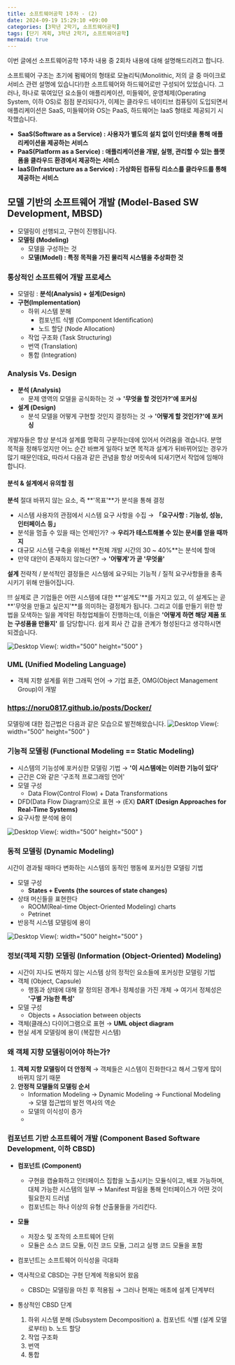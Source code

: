 ```yaml
---
title: 소프트웨어공학 1주차 - (2)
date: 2024-09-19 15:29:10 +09:00
categories: [3학년 2학기, 소프트웨어공학]
tags: [단기 계획, 3학년 2학기, 소프트웨어공학]
mermaid: true
---
```


이번 글에선 소프트웨어공학 1주차 내용 중 2회차 내용에 대해 설명해드리려고 합니다.

소프트웨어 구조는 초기에 펌웨어의 형태로 모놀리틱(Monolithic, 저의 글 중 마이크로서비스 관련 설명에 있습니다!)한 소프트웨어와 하드웨어로만 구성되어 있었습니다. 그러나, 하나로 묶여있던 요소들이 애플리케이션, 미들웨어, 운영체제(Operating System, 이하 OS)로 점점 분리되다가, 이제는 클라우드 네이티브 컴퓨팅이 도입되면서 애플리케이션은 SaaS, 미들웨어와 OS는 PaaS, 하드웨어는 IaaS 형태로 제공되기 시작했습니다.

- **SaaS(Software as a Service) : 사용자가 별도의 설치 없이 인터넷을 통해 애플리케이션을 제공하는 서비스**
- **PaaS(Platform as a Service) : 애플리케이션을 개발, 실행, 관리할 수 있는 플랫폼을 클라우드 환경에서 제공하는 서비스**
- **IaaS(Infrastructure as a Service) : 가상화된 컴퓨팅 리소스를 클라우드를 통해 제공하는 서비스**

## **모델 기반의 소프트웨어 개발 (Model-Based SW Development, MBSD)**

- 모델링이 선행되고, 구현이 진행됩니다.
- **모델링 (Modeling)**
  - 모델을 구성하는 것
  - **모델(Model) : 특정 목적을 가진 물리적 시스템을 추상화한 것**

### **통상적인 소프트웨어 개발 프로세스**

- 모델링 : **분석(Analysis) + 설계(Design)**
- **구현(Implementation)**
  - 하위 시스템 분해
    - 컴포넌트 식별 (Component Identification)
    - 노드 할당 (Node Allocation)
  - 작업 구조화 (Task Structuring)
  - 번역 (Translation)
  - 통합 (Integration)

### **Analysis Vs. Design**

- **분석 (Analysis)**
  - 문제 영역의 모델을 공식화하는 것 → **'무엇을 할 것인가?'에 포커싱**
- **설계 (Design)**
  - 분석 모델을 어떻게 구현할 것인지 결정하는 것 → **'어떻게 할 것인가?'에 포커싱**

개발자들은 항상 분석과 설계를 명확히 구분하는데에 있어서 어려움을 겪습니다. 분명 목적을 정해두었지만 어느 순간 바쁘게 일하다 보면 목적과 설계가 뒤바뀌어있는 경우가 많기 때문인데요, 따라서 다음과 같은 관념을 항상 머릿속에 되새기면서 작업에 임해야합니다.

#### **분석 & 설계에서 유의할 점**

**분석**
절대 바뀌지 않는 요소, 즉 **'목표'**가 분석을 통해 결정

- 시스템 사용자의 관점에서 시스템 요구 사항을 수집 → **「요구사항 : 기능성, 성능, 인터페이스 등」**
- 분석을 멈출 수 있을 때는 언제인가? → **우리가 테스트해볼 수 있는 문서를 얻을 때까지**
- 대규모 시스템 구축을 위해선 **전체 개발 시간의 30 ~ 40%**는 분석에 할애
- 만약 대안이 존재하지 않는다면? → **'어떻게'가 곧 '무엇을'**

**설계**
전략적 / 분석적인 결정들은 시스템에 요구되는 기능적 / 질적 요구사항들을 충족시키기 위해 만들어집니다.

!!! 실제로 큰 기업들은 어떤 시스템에 대한 **'설계도'**를 가지고 있고, 이 설계도는 곧 **'무엇을 만들고 싶은지'**를 의미하는 결정체가 됩니다. 그리고 이를 만들기 위한 방법을 모색하는 일을 계약된 하청업체들이 진행하는데, 이들은 **'어떻게 하면 해당 제품 또는 구성품을 만들지'** 를 담당합니다. 쉽게 회사 간 갑을 관계가 형성된다고 생각하시면 되겠습니다.

![Desktop View](/assets/img/software-engineering/company-analysis-design.jpg){: width="500" height="500" }

### **UML (Unified Modeling Language)**

- 객체 지향 설계를 위한 그래픽 언어 → 기업 표준, OMG(Object Management Group)이 개발

### **<https://noru0817.github.io/posts/Docker/>**

모델링에 대한 접근법은 다음과 같은 모습으로 발전해왔습니다.
![Desktop View](/assets/img/software-engineering/modeling-flow.jpg){: width="500" height="500" }

### **기능적 모델링 (Functional Modeling == Static Modeling)**

- 시스템의 기능성에 포커싱한 모델링 기법 → **'이 시스템에는 이러한 기능이 있다'**
- 근간은 C와 같은 '구조적 프로그래밍 언어'
- 모델 구성
  - Data Flow(Control Flow) + Data Transformations
- DFD(Data Flow Diagram)으로 표현 → (EX) **DART (Design Approaches for Real-Time Systems)**
- 요구사항 분석에 용이

![Desktop View](/assets/img/software-engineering/functional-modeling.jpg){: width="500" height="500" }

### **동적 모델링 (Dynamic Modeling)**

시간이 경과될 때마다 변화하는 시스템의 동적인 행동에 포커싱한 모델링 기법

- 모델 구성
  - **States + Events (the sources of state changes)**
- 상태 머신들을 표현한다
  - ROOM(Real-time Object-Oriented Modeling) charts
  - Petrinet
- 반응적 시스템 모델링에 용이

![Desktop View](/assets/img/software-engineering/dynamic-modeling.jpg){: width="500" height="500" }

### **정보(객체 지향) 모델링 (Information (Object-Oriented) Modeling)**

- 시간이 지나도 변하지 않는 시스템 상의 정적인 요소들에 포커싱한 모델링 기법
- 객체 (Object, Capsule)
  - 행동과 상태에 대해 잘 정의된 경계나 정체성을 가진 개체
    → 여기서 정체성은 **'구별 가능한 특성'**
- 모델 구성
  - Objects + Association between objects
- 객체(클래스) 다이어그램으로 표현 → **UML object diagram**
- 현실 세계 모델링에 용이 (복잡한 시스템)

### **왜 객체 지향 모델링이어야 하는가?**

1. **객체 지향 모델링이 더 안정적**
   → 객체들은 시스템이 진화한다고 해서 그렇게 많이 바뀌지 않기 때문
2. **안정적 모델들의 모델링 순서**
   - Information Modeling → Dynamic Modeling → Functional Modeling
     → 모델 접근법의 발전 역사의 역순
   - 모델의 이식성이 증가
   -

### **컴포넌트 기반 소프트웨어 개발 (Component Based Software Development, 이하 CBSD)**

- **컴포넌트 (Component)**
  - 구현을 캡슐화하고 인터페이스 집합을 노출시키는 모듈식이고, 배포 가능하며, 대체 가능한 시스템의 일부
    → Manifest 파일을 통해 인터페이스가 어떤 것이 필요한지 드러냄
  - 컴포넌트는 하나 이상의 유형 산출물들을 가리킨다.
- **모듈**

  - 저장소 및 조작의 소프트웨어 단위
  - 모듈은 소스 코드 모듈, 이진 코드 모듈, 그리고 실행 코드 모듈을 포함

- 컴포넌트는 소프트웨어 이식성을 극대화
- 역사적으로 CBSD는 구현 단계에 적용되어 왔음
  - CBSD는 모델링을 마친 후 적용됨 → 그러나 현재는 애초에 설계 단계부터
- 통상적인 CBSD 단계
  1. 하위 시스템 분해 (Subsystem Decomposition)
     a. 컴포넌트 식별 (설계 모델로부터)
     b. 노드 할당
  2. 작업 구조화
  3. 번역
  4. 통합

